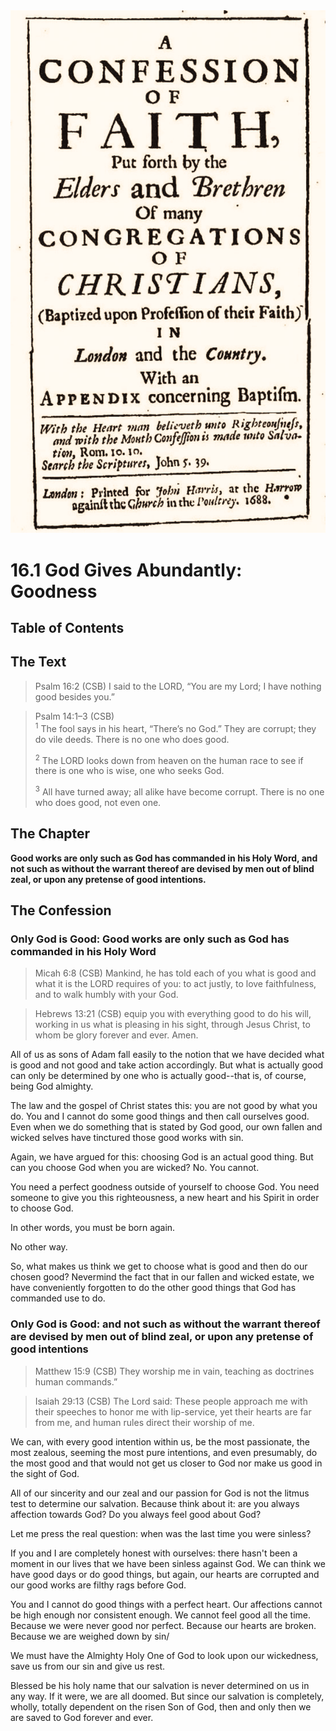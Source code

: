 <img class="intro-right" src="art-1689.png">

# 16.1 God Gives Abundantly: Goodness

## Table of Contents

<!-- toc -->

## The Text

>Psalm 16:2 (CSB) I said to the LORD, “You are my Lord; I have nothing good besides you.”

>Psalm 14:1–3 (CSB)  
><sup>1</sup> The fool says in his heart, “There’s no God.” They are corrupt; they do vile deeds. There is no one who does good. 
>
><sup>2</sup> The LORD looks down from heaven on the human race to see if there is one who is wise, one who seeks God. 
>
><sup>3</sup> All have turned away; all alike have become corrupt. There is no one who does good, not even one.

## The Chapter

**Good works are only such as God has commanded in his Holy Word, and not such as without the warrant thereof are devised by men out of blind zeal, or upon any pretense of good intentions.**

## The Confession

### Only God is Good: Good works are only such as God has commanded in his Holy Word

>Micah 6:8 (CSB) Mankind, he has told each of you what is good and what it is the LORD requires of you: to act justly, to love faithfulness, and to walk humbly with your God.

>Hebrews 13:21 (CSB) equip you with everything good to do his will, working in us what is pleasing in his sight, through Jesus Christ, to whom be glory forever and ever. Amen.

All of us as sons of Adam fall easily to the notion that we have decided what is good and not good and take action accordingly. But what is actually good can only be determined by one who is actually good--that is, of course, being God almighty.

The law and the gospel of Christ states this: you are not good by what you do. You and I cannot do some good things and then call ourselves good. Even when we do something that is stated by God good, our own fallen and wicked selves have tinctured those good works with sin.

Again, we have argued for this: choosing God is an actual good thing. But can you choose God when you are wicked? No. You cannot.

You need a perfect goodness outside of yourself to choose God. You need someone to give you this righteousness, a new heart and his Spirit in order to choose God.

In other words, you must be born again.

No other way.

So, what makes us think we get to choose what is good and then do our chosen good? Nevermind the fact that in our fallen and wicked estate, we have conveniently forgotten to do the other good things that God has commanded use to do.

### Only God is Good: and not such as without the warrant thereof are devised by men out of blind zeal, or upon any pretense of good intentions

>Matthew 15:9 (CSB) They worship me in vain, teaching as doctrines human commands.”

>Isaiah 29:13 (CSB) The Lord said: These people approach me with their speeches to honor me with lip-service, yet their hearts are far from me, and human rules direct their worship of me.

We can, with every good intention within us, be the most passionate, the most zealous, seeming the most pure intentions, and even presumably, do the most good and that would not get us closer to God nor make us good in the sight of God.

All of our sincerity and our zeal and our passion for God is not the litmus test to determine our salvation. Because think about it: are you always affection towards God? Do you always feel good about God?

Let me press the real question: when was the last time you were sinless?

If you and I are completely honest with ourselves: there hasn't been a moment in our lives that we have been sinless against God. We can think we have good days or do good things, but again, our hearts are corrupted and our good works are filthy rags before God.

You and I cannot do good things with a perfect heart. Our affections cannot be high enough nor consistent enough. We cannot feel good all the time. Because we were never good nor perfect. Because our hearts are broken. Because we are weighed down by sin/

We must have the Almighty Holy One of God to look upon our wickedness, save us from our sin and give us rest.

Blessed be his holy name that our salvation is never determined on us in any way. If it were, we are all doomed. But since our salvation is completely, wholly, totally dependent on the risen Son of God, then and only then we are saved to God forever and ever.
